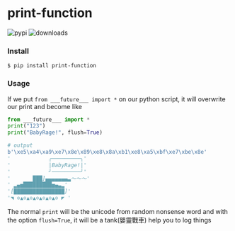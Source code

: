 # print-function
![pypi](https://img.shields.io/pypi/v/print-function.svg)
![downloads](https://img.shields.io/pypi/dm/print-function.svg)

### Install
```
$ pip install print-function
```

### Usage
If we put `from ___future___ import *` on our python script, it will overwrite our print and become like

```python
from ___future___ import *
print("123")
print("BabyRage!", flush=True)

# output 
b'\xe5\xa4\xa9\xe7\x8e\x89\xe8\x8a\xb1\xe8\xa5\xbf\xe7\xbe\x8e'
'            ╭─────────╮'
'            |BabyRage!|'
'            ╯─────────╯'
'       ███]▄▄▄▄▄▄▄▃～～～'
' ▂▄▅█████████▅▄▃▂'
'[████████████████]'
'◥ ⊙▲⊙▲⊙▲⊙▲⊙▲⊙▲⊙ ◤ '
``` 

The normal `print` will be the unicode from random nonsense word and with the option  `flush=True`, it will be a tank(嬰靈戰車) help you to log things
